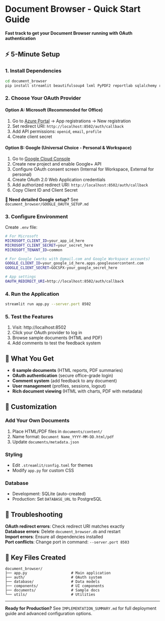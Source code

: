 # Document Browser - Quick Start Guide

**Fast track to get your Document Browser running with OAuth authentication**

## ⚡ 5-Minute Setup

### 1. Install Dependencies
```bash
cd document_browser
pip install streamlit beautifulsoup4 lxml PyPDF2 reportlab sqlalchemy requests authlib cryptography python-jose
```

### 2. Choose Your OAuth Provider

#### Option A: Microsoft (Recommended for Office)
1. Go to [Azure Portal](https://portal.azure.com) → App registrations → New registration
2. Set redirect URI: `http://localhost:8502/auth/callback`
3. Add API permissions: `openid`, `email`, `profile`
4. Create client secret

#### Option B: Google (Universal Choice - Personal & Workspace)
1. Go to [Google Cloud Console](https://console.cloud.google.com)
2. Create new project and enable Google+ API
3. Configure OAuth consent screen (Internal for Workspace, External for personal)
4. Create OAuth 2.0 Web Application credentials
5. Add authorized redirect URI: `http://localhost:8502/auth/callback`
6. Copy Client ID and Client Secret

**📖 Need detailed Google setup?** See `document_browser/GOOGLE_OAUTH_SETUP.md`

### 3. Configure Environment
Create `.env` file:
```bash
# For Microsoft
MICROSOFT_CLIENT_ID=your_app_id_here
MICROSOFT_CLIENT_SECRET=your_secret_here
MICROSOFT_TENANT_ID=common

# For Google (works with @gmail.com and Google Workspace accounts)
GOOGLE_CLIENT_ID=your_google_id_here.apps.googleusercontent.com
GOOGLE_CLIENT_SECRET=GOCSPX-your_google_secret_here

# App settings
OAUTH_REDIRECT_URI=http://localhost:8502/auth/callback
```

### 4. Run the Application
```bash
streamlit run app.py --server.port 8502
```

### 5. Test the Features
1. Visit: http://localhost:8502
2. Click your OAuth provider to log in
3. Browse sample documents (HTML and PDF)
4. Add comments to test the feedback system

## 🎯 What You Get

- **6 sample documents** (HTML reports, PDF summaries)
- **OAuth authentication** (secure office-grade login)
- **Comment system** (add feedback to any document)
- **User management** (profiles, sessions, logout)
- **Rich document viewing** (HTML with charts, PDF with metadata)

## 🔧 Customization

### Add Your Own Documents
1. Place HTML/PDF files in `documents/content/`
2. Name format: `Document Name_YYYY-MM-DD.html/pdf`
3. Update `documents/metadata.json`

### Styling
- Edit `.streamlit/config.toml` for themes
- Modify `app.py` for custom CSS

### Database
- Development: SQLite (auto-created)
- Production: Set `DATABASE_URL` to PostgreSQL

## 🚨 Troubleshooting

**OAuth redirect errors**: Check redirect URI matches exactly  
**Database errors**: Delete `document_browser.db` and restart  
**Import errors**: Ensure all dependencies installed  
**Port conflicts**: Change port in command: `--server.port 8503`

## 📁 Key Files Created

```
document_browser/
├── app.py                    # Main application
├── auth/                     # OAuth system
├── database/                 # Data models
├── components/               # UI components  
├── documents/                # Sample docs
└── utils/                    # Utilities
```

---
**Ready for Production?** See `IMPLEMENTATION_SUMMARY.md` for full deployment guide and advanced configuration options.